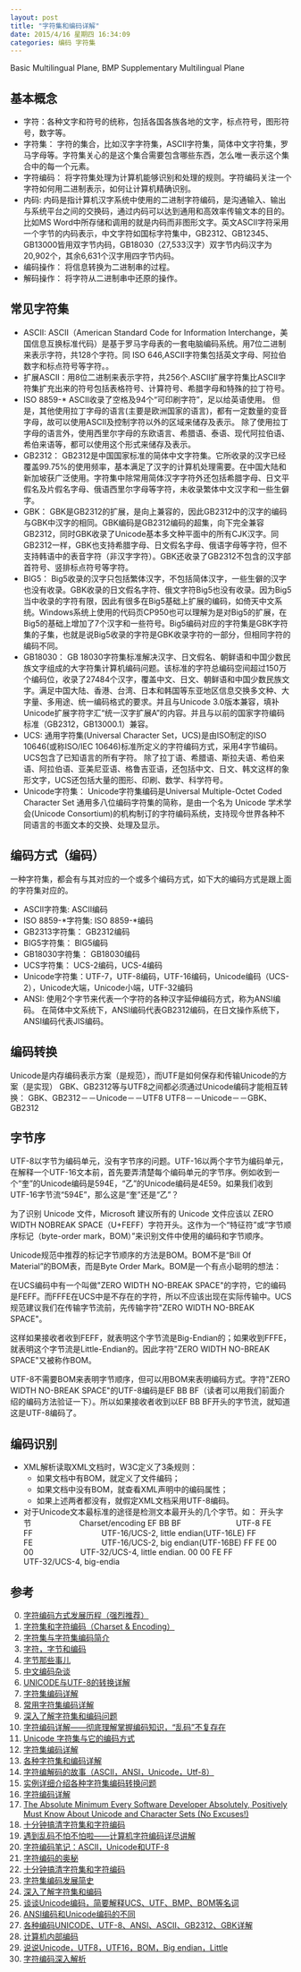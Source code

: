 ```yaml
---
layout: post
title: "字符集和编码详解"
date: 2015/4/16 星期四 16:34:09 
categories: 编码 字符集
---
```


Basic Multilingual Plane, BMP
Supplementary Multilingual Plane


## 基本概念
+ 字符：各种文字和符号的统称，包括各国各族各地的文字，标点符号，图形符号，数字等。
+ 字符集： 字符的集合，比如汉字字符集，ASCII字符集，简体中文字符集，罗马字母等。字符集关心的是这个集合需要包含哪些东西，怎么唯一表示这个集合中的每一个元素。
+ 字符编码： 将字符集处理为计算机能够识别和处理的规则。字符编码关注一个字符如何用二进制表示，如何让计算机精确识别。
+ 内码: 内码是指计算机汉字系统中使用的二进制字符编码，是沟通输入、输出与系统平台之间的交换码，通过内码可以达到通用和高效率传输文本的目的。比如MS Word中所存储和调用的就是内码而非图形文字。英文ASCII字符采用一个字节的内码表示，中文字符如国标字符集中，GB2312、GB12345、GB13000皆用双字节内码，GB18030（27,533汉字）双字节内码汉字为20,902个，其余6,631个汉字用四字节内码。
+ 编码操作： 将信息转换为二进制串的过程。
+ 解码操作： 将字符从二进制串中还原的操作。


## 常见字符集
+ ASCII: ASCII（American Standard Code for Information Interchange，美国信息互换标准代码）是基于罗马字母表的一套电脑编码系统。用7位二进制来表示字符，共128个字符。同 ISO 646,ASCII字符集包括英文字母、阿拉伯数字和标点符号等字符。。
+ 扩展ASCII：用8位二进制来表示字符，共256个.ASCII扩展字符集比ASCII字符集扩充出来的符号包括表格符号、计算符号、希腊字母和特殊的拉丁符号。
+ ISO 8859-\* ASCII收录了空格及94个“可印刷字符”，足以给英语使用。 
但是，其他使用拉丁字母的语言(主要是欧洲国家的语言)，都有一定数量的变音字母，故可以使用ASCII及控制字符以外的区域来储存及表示。 
除了使用拉丁字母的语言外，使用西里尔字母的东欧语言、希腊语、泰语、现代阿拉伯语、希伯来语等，都可以使用这个形式来储存及表示。
+ GB2312： GB2312是中国国家标准的简体中文字符集。它所收录的汉字已经覆盖99.75%的使用频率，基本满足了汉字的计算机处理需要。在中国大陆和新加坡获广泛使用。字符集中除常用简体汉字字符外还包括希腊字母、日文平假名及片假名字母、俄语西里尔字母等字符，未收录繁体中文汉字和一些生僻字。
+ GBK： GBK是GB2312的扩展，是向上兼容的，因此GB2312中的汉字的编码与GBK中汉字的相同。GBK编码是GB2312编码的超集，向下完全兼容GB2312，同时GBK收录了Unicode基本多文种平面中的所有CJK汉字。同 GB2312一样，GBK也支持希腊字母、日文假名字母、俄语字母等字符，但不支持韩语中的表音字符（非汉字字符）。GBK还收录了GB2312不包含的汉字部首符号、竖排标点符号等字符。
+ BIG5： Big5收录的汉字只包括繁体汉字，不包括简体汉字，一些生僻的汉字也没有收录。GBK收录的日文假名字符、俄文字符Big5也没有收录。因为Big5当中收录的字符有限，因此有很多在Big5基础上扩展的编码，如倚天中文系统。Windows系统上使用的代码页CP950也可以理解为是对Big5的扩展，在Big5的基础上增加了7个汉字和一些符号。Big5编码对应的字符集是GBK字符集的子集，也就是说Big5收录的字符是GBK收录字符的一部分，但相同字符的编码不同。
+ GB18030： GB 18030字符集标准解决汉字、日文假名、朝鲜语和中国少数民族文字组成的大字符集计算机编码问题。该标准的字符总编码空间超过150万个编码位，收录了27484个汉字，覆盖中文、日文、朝鲜语和中国少数民族文字。满足中国大陆、香港、台湾、日本和韩国等东亚地区信息交换多文种、大字量、多用途、统一编码格式的要求。并且与Unicode 3.0版本兼容，填补Unicode扩展字符字汇“统一汉字扩展A”的内容。并且与以前的国家字符编码标准（GB2312，GB13000.1）兼容。
+ UCS: 通用字符集(Universal Character Set，UCS)是由ISO制定的ISO 10646(或称ISO/IEC 10646)标准所定义的字符编码方式，采用4字节编码。 
UCS包含了已知语言的所有字符。 
除了拉丁语、希腊语、斯拉夫语、希伯来语、阿拉伯语、亚美尼亚语、格鲁吉亚语，还包括中文、日文、韩文这样的象形文字，UCS还包括大量的图形、印刷、数学、科学符号。 
+ Unicode字符集： Unicode字符集编码是Universal Multiple-Octet Coded Character Set 通用多八位编码字符集的简称，是由一个名为 Unicode 学术学会(Unicode Consortium)的机构制订的字符编码系统，支持现今世界各种不同语言的书面文本的交换、处理及显示。

## 编码方式（编码）
一种字符集，都会有与其对应的一个或多个编码方式，如下大的编码方式是跟上面的字符集对应的。

+ ASCII字符集: ASCII编码
+ ISO 8859-\*字符集: ISO 8859-\*编码 
+ GB2313字符集： GB2312编码
+ BIG5字符集： BIG5编码
+ GB18030字符集： GB18030编码
+ UCS字符集： UCS-2编码，UCS-4编码
+ Unicode字符集：UTF-7，UTF-8编码，UTF-16编码，Unicode编码（UCS-2），Unicode大端，Unicode小端，UTF-32编码
+ ANSI: 使用2个字节来代表一个字符的各种汉字延伸编码方式，称为ANSI编码。 在简体中文系统下，ANSI编码代表GB2312编码，在日文操作系统下，ANSI编码代表JIS编码。 

## 编码转换
Unicode是内存编码表示方案（是规范），而UTF是如何保存和传输Unicode的方案（是实现）
GBK、GB2312等与UTF8之间都必须通过Unicode编码才能相互转换： 
GBK、GB2312－－Unicode－－UTF8 
UTF8－－Unicode－－GBK、GB2312 

## 字节序
UTF-8以字节为编码单元，没有字节序的问题。UTF-16以两个字节为编码单元，在解释一个UTF-16文本前，首先要弄清楚每个编码单元的字节序。例如收到一个“奎”的Unicode编码是594E，“乙”的Unicode编码是4E59。如果我们收到UTF-16字节流“594E”，那么这是“奎”还是“乙”？

为了识别 Unicode 文件，Microsoft 建议所有的 Unicode 文件应该以 ZERO WIDTH NOBREAK SPACE（U+FEFF）字符开头。这作为一个“特征符”或“字节顺序标记（byte-order mark，BOM）”来识别文件中使用的编码和字节顺序。

Unicode规范中推荐的标记字节顺序的方法是BOM。BOM不是“Bill Of Material”的BOM表，而是Byte Order Mark。BOM是一个有点小聪明的想法：
 
在UCS编码中有一个叫做"ZERO WIDTH NO-BREAK SPACE"的字符，它的编码是FEFF。而FFFE在UCS中是不存在的字符，所以不应该出现在实际传输中。UCS规范建议我们在传输字节流前，先传输字符"ZERO WIDTH NO-BREAK SPACE"。
 
这样如果接收者收到FEFF，就表明这个字节流是Big-Endian的；如果收到FFFE，就表明这个字节流是Little-Endian的。因此字符"ZERO WIDTH NO-BREAK SPACE"又被称作BOM。
 
UTF-8不需要BOM来表明字节顺序，但可以用BOM来表明编码方式。字符"ZERO WIDTH NO-BREAK SPACE"的UTF-8编码是EF BB BF（读者可以用我们前面介绍的编码方法验证一下）。所以如果接收者收到以EF BB BF开头的字节流，就知道这是UTF-8编码了。


## 编码识别
+ XML解析读取XML文档时，W3C定义了3条规则： 
    + 如果文档中有BOM，就定义了文件编码；
    + 如果文档中没有BOM，就查看XML声明中的编码属性；
    + 如果上述两者都没有，就假定XML文档采用UTF-8编码。
+ 对于Unicode文本最标准的途径是检测文本最开头的几个字节。如： 
 开头字节&nbsp;&nbsp;&nbsp;&nbsp;&emsp;&emsp;&emsp;&emsp;&emsp;Charset/encoding
 EF BB BF&emsp;&emsp;&emsp;&emsp;&emsp;&emsp;&emsp;UTF-8
 FE FF&emsp;&emsp;&emsp;&emsp;&emsp;&emsp;&emsp;&emsp;&ensp;&nbsp;UTF-16/UCS-2, little endian(UTF-16LE)
 FF FE&emsp;&emsp;&emsp;&emsp;&emsp;&emsp;&emsp;&emsp;&ensp;&nbsp;UTF-16/UCS-2, big endian(UTF-16BE)
 FF FE 00 00&emsp;&emsp;&emsp;&emsp;&emsp;&emsp;UTF-32/UCS-4, little endian.
 00 00 FE FF&emsp;&emsp;&emsp;&emsp;&emsp;&emsp;UTF-32/UCS-4, big-endia

## 参考
0. [字符编码方式发展历程（强烈推荐） ][14]
13. [字符集和字符编码（Charset & Encoding）][15]
14. [字符集与字符集编码简介][17]
15. [字符，字节和编码][18]
16. [字节那些事儿][28]
17. [中文编码杂谈][30]
16. [UNICODE与UTF-8的转换详解][27]
0. [字符集编码详解][0]
1. [常用字符集编码详解][1]
2. [深入了解字符集和编码问题][2]
3. [字符编码详解——彻底理解掌握编码知识，“乱码”不复存在][3]
4. [Unicode 字符集与它的编码方式][4]
5. [字符集编码详解][5]
6. [各种字符集和编码详解][6]
7. [字符编解码的故事（ASCII，ANSI，Unicode，Utf-8）][7]
8. [实例详细介绍各种字符集编码转换问题][8]
9. [字符编码详解][9]
10. [The Absolute Minimum Every Software Developer Absolutely, Positively Must Know About Unicode and Character Sets (No Excuses!)][10]
11. [十分钟搞清字符集和字符编码][11]
11. [遇到乱码不怕不怕啦——计算机字符编码详尽讲解][12]
12. [字符编码笔记：ASCII，Unicode和UTF-8][13]
13. [字符编码的奥秘][16]
14. [十分钟搞清字符集和字符编码][19]
15. [字符集编码发展简史][20]
16. [深入了解字符集和编码][21]
17. [谈谈Unicode编码，简要解释UCS、UTF、BMP、BOM等名词][22]
18. [ANSI编码和Unicode编码的不同][23]
19. [各种编码UNICODE、UTF-8、ANSI、ASCII、GB2312、GBK详解][24]
20. [计算机内部编码][25]
21. [说说Unicode，UTF8，UTF16，BOM，Big endian，Little][26]
22. [字符编码深入解析][27]




[0]: http://www.cppblog.com/humanchao/archive/2007/09/27/32989.html "字符集编码详解"
[1]: http://blog.csdn.net/zhoubl668/article/details/6914018 "常用字符集编码详解"
[2]: http://webcenter.hit.edu.cn/articles/2009/04-01/04193356.htm "深入了解字符集和编码问题"
[3]: http://polaris.blog.51cto.com/1146394/377468/ "字符编码详解——彻底理解掌握编码知识，“乱码”不复存在"
[4]: http://blog.csdn.net/nodeathphoenix/article/details/7057760 "Unicode 字符集与它的编码方式"
[5]: http://blog.csdn.net/xufenghfut/article/details/11585311 "字符集编码详解"
[6]: http://blog.csdn.net/ancky/article/details/2034809 "各种字符集和编码详解"
[7]: http://www.cnblogs.com/KevinYang/archive/2009/01/31/1381570.html "字符编解码的故事（ASCII，ANSI，Unicode，Utf-8）"
[8]: http://blog.csdn.net/dracularking/article/details/2257468 "实例详细介绍各种字符集编码转换问题"
[9]: http://blog.csdn.net/xiongxuanwen/article/details/44080029 "字符编码详解"
[10]: http://www.joelonsoftware.com/articles/Unicode.html "The Absolute Minimum Every Software Developer Absolutely, Positively Must Know About Unicode and Character Sets (No Excuses!)"
[11]: http://blog.jobbole.com/84903/ "十分钟搞清字符集和字符编码"
[12]: http://www.guokr.com/blog/763017/ "遇到乱码不怕不怕啦——计算机字符编码详尽讲解"
[13]: http://www.ruanyifeng.com/blog/2007/10/ascii_unicode_and_utf-8.html "字符编码笔记：ASCII，Unicode和UTF-8"
[14]: http://blog.chinaunix.net/uid-26790551-id-3203316.html "字符编码方式发展历程（强烈推荐） "
[15]: http://www.cnblogs.com/skynet/archive/2011/05/03/2035105.html "字符集和字符编码（Charset & Encoding）"
[16]: http://www.jianshu.com/p/zYxssN "字符编码的奥秘"
[17]: http://blog.csdn.net/gogor/article/details/5323599 "字符集与字符集编码简介"
[18]: http://www.regexlab.com/zh/encoding.htm "字符，字节和编码"
[19]: http://cenalulu.github.io/linux/character-encoding/ "十分钟搞清字符集和字符编码"
[20]: http://www.360doc.com/content/11/1222/19/6938655_174302929.shtml "字符集编码发展简史"
[21]: http://www.iteye.com/topic/97803 "深入了解字符集和编码"
[22]: http://www.pythonclub.org/python-basic/encode-detail "谈谈Unicode编码，简要解释UCS、UTF、BMP、BOM等名词"
[23]: http://blog.csdn.net/chaijunkun/article/details/4654397 "ANSI编码和Unicode编码的不同"
[24]: http://blog.csdn.net/lvxiangan/article/details/8151670 "各种编码UNICODE、UTF-8、ANSI、ASCII、GB2312、GBK详解"
[25]: http://www.cnblogs.com/BeyondTechnology/archive/2011/02/23/1963325.html "计算机内部编码"
[26]: http://cnn237111.blog.51cto.com/2359144/1080628 "说说Unicode，UTF8，UTF16，BOM，Big endian，Little"
[27]: http://blog.csdn.net/iefreer/article/details/4836844 "UNICODE与UTF-8的转换详解"
[28]: http://blog.csdn.net/dandycheung/article/details/5881620 "字节那些事儿"
[29]: http://www.blue1000.com/bkhtml/c155/2010-06/68084.htm "字符编码深入解析"
[30]: http://www.searchtb.com/2012/04/chinese_encode.html "中文编码杂谈"
